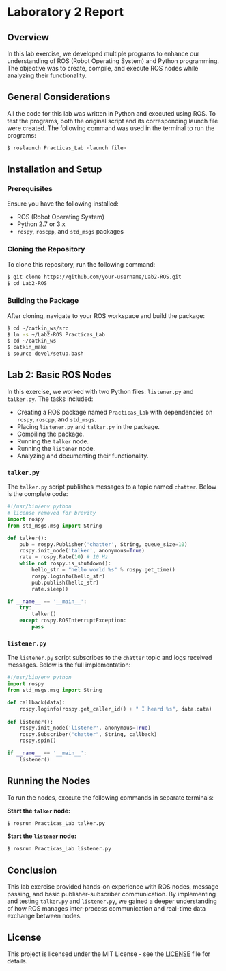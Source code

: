 # Laboratory 2 Report

## Overview
In this lab exercise, we developed multiple programs to enhance our understanding of ROS (Robot Operating System) and Python programming. The objective was to create, compile, and execute ROS nodes while analyzing their functionality.

## General Considerations
All the code for this lab was written in Python and executed using ROS. To test the programs, both the original script and its corresponding launch file were created. The following command was used in the terminal to run the programs:

```bash
$ roslaunch Practicas_Lab <launch file>
```

## Installation and Setup
### Prerequisites
Ensure you have the following installed:
- ROS (Robot Operating System)
- Python 2.7 or 3.x
- `rospy`, `roscpp`, and `std_msgs` packages

### Cloning the Repository
To clone this repository, run the following command:
```bash
$ git clone https://github.com/your-username/Lab2-ROS.git
$ cd Lab2-ROS
```

### Building the Package
After cloning, navigate to your ROS workspace and build the package:
```bash
$ cd ~/catkin_ws/src
$ ln -s ~/Lab2-ROS Practicas_Lab
$ cd ~/catkin_ws
$ catkin_make
$ source devel/setup.bash
```

## Lab 2: Basic ROS Nodes
In this exercise, we worked with two Python files: `listener.py` and `talker.py`. The tasks included:

- Creating a ROS package named `Practicas_Lab` with dependencies on `rospy`, `roscpp`, and `std_msgs`.
- Placing `listener.py` and `talker.py` in the package.
- Compiling the package.
- Running the `talker` node.
- Running the `listener` node.
- Analyzing and documenting their functionality.

### `talker.py`
The `talker.py` script publishes messages to a topic named `chatter`. Below is the complete code:

```python
#!/usr/bin/env python
# license removed for brevity
import rospy
from std_msgs.msg import String

def talker():
    pub = rospy.Publisher('chatter', String, queue_size=10)
    rospy.init_node('talker', anonymous=True)
    rate = rospy.Rate(10) # 10 Hz
    while not rospy.is_shutdown():
        hello_str = "hello world %s" % rospy.get_time()
        rospy.loginfo(hello_str)
        pub.publish(hello_str)
        rate.sleep()

if __name__ == '__main__':
    try:
        talker()
    except rospy.ROSInterruptException:
        pass
```

### `listener.py`
The `listener.py` script subscribes to the `chatter` topic and logs received messages. Below is the full implementation:

```python
#!/usr/bin/env python
import rospy
from std_msgs.msg import String

def callback(data):
    rospy.loginfo(rospy.get_caller_id() + " I heard %s", data.data)
    
def listener():
    rospy.init_node('listener', anonymous=True)
    rospy.Subscriber("chatter", String, callback)
    rospy.spin()

if __name__ == '__main__':
    listener()
```

## Running the Nodes
To run the nodes, execute the following commands in separate terminals:

**Start the `talker` node:**
```bash
$ rosrun Practicas_Lab talker.py
```

**Start the `listener` node:**
```bash
$ rosrun Practicas_Lab listener.py
```

## Conclusion
This lab exercise provided hands-on experience with ROS nodes, message passing, and basic publisher-subscriber communication. By implementing and testing `talker.py` and `listener.py`, we gained a deeper understanding of how ROS manages inter-process communication and real-time data exchange between nodes.

## License
This project is licensed under the MIT License - see the [LICENSE](LICENSE) file for details.

